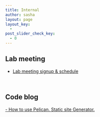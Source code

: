 ```yaml
---
title: Internal
author: sasha
layout: page
layout_key:
  - 
post_slider_check_key:
  - 0
---
```

## Lab meeting

  * [Lab meeting signup & schedule][1]

&nbsp;

## Code blog

[- How to use Pelican. Static site Generator.][2]

 [1]: https://docs.google.com/spreadsheet/ccc?key=0Ahko1c4b-r_7dDBNOGxSWDZaRlcxNUh1YlRKX0p1aFE#gid=0
 [2]: http://ecoevo.unit.oist.jp/lab/wp-content/uploads/2014/01/howTo_pelican.pdf